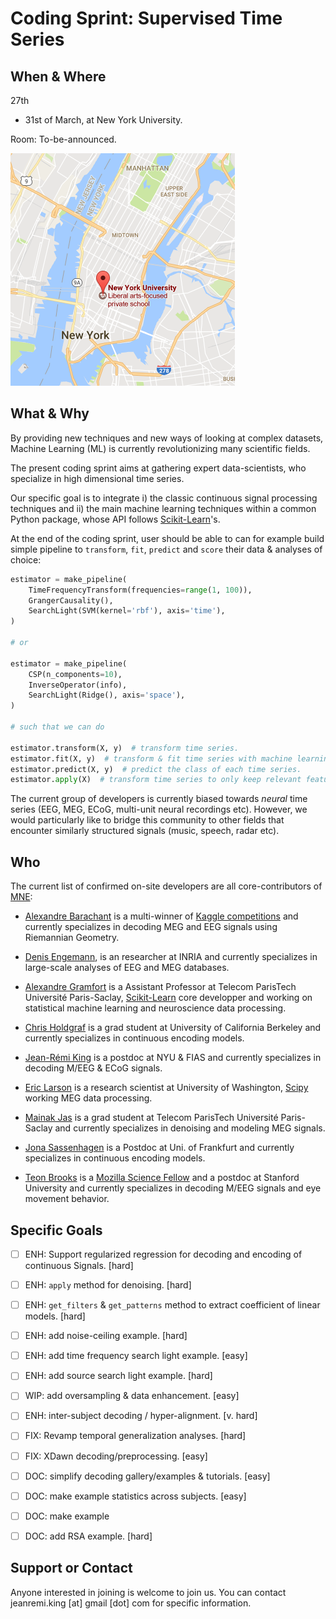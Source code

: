 # Coding Sprint: Supervised Time Series

## When & Where

27th
- 31st of March, at New York University.

Room: To-be-announced.

[![alt text](map.png "NYU Map")](https://www.google.fr/maps/place/New+York+University/@40.7295134,-73.9986549,17z/data=!3m1!4b1!4m5!3m4!1s0x89c2599af55395c1:0xda30743171b5f305!8m2!3d40.7295134!4d-73.9964609?hl=en)


## What & Why

By providing new techniques and new ways of looking at complex datasets, Machine Learning (ML) is currently revolutionizing many scientific fields.

The present coding sprint aims at gathering expert data-scientists, who specialize in high dimensional time series.

Our specific goal is to integrate i) the classic continuous signal processing techniques and ii) the main machine learning techniques within a common Python package, whose API follows [Scikit-Learn](http://scikit-learn.org)'s.

At the end of the coding sprint, user should be able to can for example build simple pipeline to `transform`, `fit`, `predict` and `score` their data & analyses of choice:

```python
estimator = make_pipeline(
    TimeFrequencyTransform(frequencies=range(1, 100)),
    GrangerCausality(),
    SearchLight(SVM(kernel='rbf'), axis='time'),
)

# or

estimator = make_pipeline(
    CSP(n_components=10),
    InverseOperator(info),
    SearchLight(Ridge(), axis='space'),
)

# such that we can do

estimator.transform(X, y)  # transform time series.
estimator.fit(X, y)  # transform & fit time series with machine learning algorithm.
estimator.predict(X, y)  # predict the class of each time series.
estimator.apply(X)  # transform time series to only keep relevant features.
```

The current group of developers is currently biased towards *neural* time series (EEG, MEG, ECoG, multi-unit neural recordings etc). However, we would particularly like to bridge this community to other fields that encounter similarly structured signals (music, speech, radar etc).

## Who

The current list of confirmed on-site developers are all core-contributors of [MNE](mne-tools.github.io):

- [Alexandre Barachant](http://alexandre.barachant.org) is a multi-winner of [Kaggle competitions](https://www.kaggle.com/alexandrebarachant) and currently specializes in decoding MEG and EEG signals using Riemannian Geometry.

- [Denis Engemann](http://www.denis-engemann.de), is an researcher at INRIA and currently specializes in large-scale analyses of EEG and MEG databases.

- [Alexandre Gramfort](http://alexandre.gramfort.net) is a Assistant Professor at Telecom ParisTech Université Paris-Saclay, [Scikit-Learn](http://scikit-learn.org) core developper and working on statistical machine learning and neuroscience data processing.

- [Chris Holdgraf](http://predictablynoisy.com/) is a grad student at University of California Berkeley and currently specializes in continuous encoding models.

- [Jean-Rémi King](https://sites.google.com/site/jeanremiking/) is a postdoc at NYU & FIAS and currently specializes in decoding M/EEG & ECoG signals.

- [Eric Larson](http://staff.washington.edu/larsoner/) is a research scientist at University of Washington, [Scipy](https://www.scipy.org/) working MEG data processing.

- [Mainak Jas](https://perso.telecom-paristech.fr/mjas/) is a grad student at Telecom ParisTech Université Paris-Saclay and currently specializes in denoising and modeling MEG signals.

- [Jona Sassenhagen](https://github.com/jona-sassenhagen) is a Postdoc at Uni. of Frankfurt and currently specializes in continuous encoding models.

- [Teon Brooks](http://teonbrooks.github.io) is a [Mozilla Science Fellow](https://science.mozilla.org/programs/fellowships/) and a postdoc at Stanford University and currently specializes in decoding M/EEG signals and eye movement behavior.

## Specific Goals

- [ ] ENH: Support regularized regression for decoding and encoding of continuous Signals. [hard]

- [ ] ENH: `apply` method for denoising. [hard]

- [ ] ENH: `get_filters` & `get_patterns` method to extract coefficient of linear models. [hard]

- [ ] ENH: add noise-ceiling example. [hard]

- [ ] ENH: add time frequency search light example. [easy]

- [ ] ENH: add source search light example. [hard]

- [ ] WIP: add oversampling & data enhancement. [easy]

- [ ] ENH: inter-subject decoding / hyper-alignment. [v. hard]

- [ ] FIX: Revamp temporal generalization analyses. [hard]

- [ ] FIX: XDawn decoding/preprocessing. [easy]

- [ ] DOC: simplify decoding gallery/examples & tutorials. [easy]

- [ ] DOC: make example statistics across subjects. [easy]

- [ ] DOC: make example

- [ ] DOC: add RSA example. [hard]


## Support or Contact

Anyone interested in joining is welcome to join us. You can contact jeanremi.king [at] gmail [dot] com for specific information.

